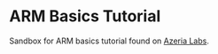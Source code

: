 # ARM Basics Tutorial

Sandbox for ARM basics tutorial found on [Azeria Labs](http://azeria-labs.com).
